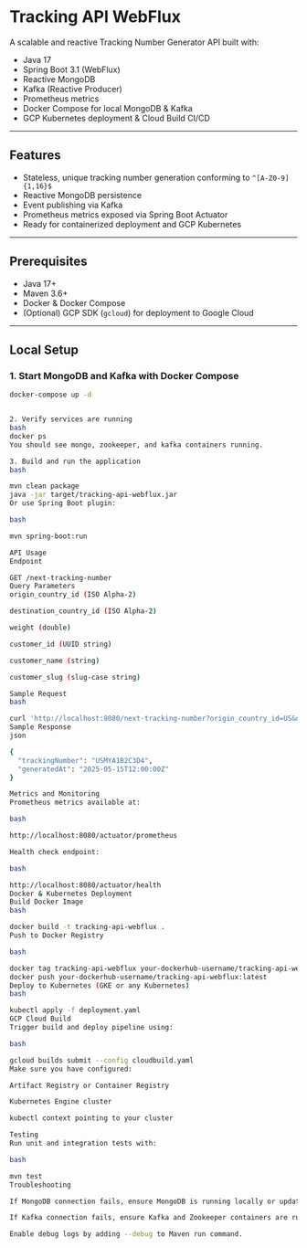 # Tracking API WebFlux

A scalable and reactive Tracking Number Generator API built with:
- Java 17
- Spring Boot 3.1 (WebFlux)
- Reactive MongoDB
- Kafka (Reactive Producer)
- Prometheus metrics
- Docker Compose for local MongoDB & Kafka
- GCP Kubernetes deployment & Cloud Build CI/CD

---

## Features

- Stateless, unique tracking number generation conforming to `^[A-Z0-9]{1,16}$`
- Reactive MongoDB persistence
- Event publishing via Kafka
- Prometheus metrics exposed via Spring Boot Actuator
- Ready for containerized deployment and GCP Kubernetes

---

## Prerequisites

- Java 17+
- Maven 3.6+
- Docker & Docker Compose
- (Optional) GCP SDK (`gcloud`) for deployment to Google Cloud

---

## Local Setup

### 1. Start MongoDB and Kafka with Docker Compose

```bash
docker-compose up -d


2. Verify services are running
bash
docker ps
You should see mongo, zookeeper, and kafka containers running.

3. Build and run the application
bash

mvn clean package
java -jar target/tracking-api-webflux.jar
Or use Spring Boot plugin:

bash

mvn spring-boot:run

API Usage
Endpoint

GET /next-tracking-number
Query Parameters
origin_country_id (ISO Alpha-2)

destination_country_id (ISO Alpha-2)

weight (double)

customer_id (UUID string)

customer_name (string)

customer_slug (slug-case string)

Sample Request
bash

curl 'http://localhost:8080/next-tracking-number?origin_country_id=US&destination_country_id=MY&weight=2.5&customer_id=uuid-123&customer_name=Acme&customer_slug=acme'
Sample Response
json

{
  "trackingNumber": "USMYA1B2C3D4",
  "generatedAt": "2025-05-15T12:00:00Z"
}

Metrics and Monitoring
Prometheus metrics available at:

bash

http://localhost:8080/actuator/prometheus

Health check endpoint:

bash

http://localhost:8080/actuator/health
Docker & Kubernetes Deployment
Build Docker Image
bash

docker build -t tracking-api-webflux .
Push to Docker Registry

bash

docker tag tracking-api-webflux your-dockerhub-username/tracking-api-webflux:latest
docker push your-dockerhub-username/tracking-api-webflux:latest
Deploy to Kubernetes (GKE or any Kubernetes)
bash

kubectl apply -f deployment.yaml
GCP Cloud Build
Trigger build and deploy pipeline using:

bash

gcloud builds submit --config cloudbuild.yaml
Make sure you have configured:

Artifact Registry or Container Registry

Kubernetes Engine cluster

kubectl context pointing to your cluster

Testing
Run unit and integration tests with:

bash

mvn test
Troubleshooting

If MongoDB connection fails, ensure MongoDB is running locally or update the spring.data.mongodb.uri in application.yml.

If Kafka connection fails, ensure Kafka and Zookeeper containers are running.

Enable debug logs by adding --debug to Maven run command.